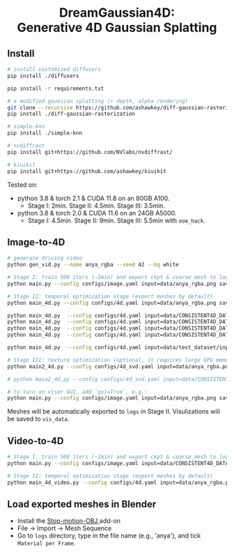 <div align="center">

<h1>DreamGaussian4D:<br>Generative 4D Gaussian Splatting</h1>


</div>

## Install
```bash
# install customized diffusers
pip install ./diffusers

pip install -r requirements.txt

# a modified gaussian splatting (+ depth, alpha rendering)
git clone --recursive https://github.com/ashawkey/diff-gaussian-rasterization
pip install ./diff-gaussian-rasterization

# simple-knn
pip install ./simple-knn

# nvdiffrast
pip install git+https://github.com/NVlabs/nvdiffrast/

# kiuikit
pip install git+https://github.com/ashawkey/kiuikit

```

Tested on:
*  python 3.8 & torch 2.1 & CUDA 11.8 on an 80GB A100.
    * Stage I: 2min. Stage II: 4.5min. Stage III: 3.5min.
*  python 3.8 & torch 2.0 & CUDA 11.6 on an 24GB A5000.
    *  Stage I: 4.5min. Stage II: 9min. Stage III: 5.5min with `oom_hack`.

## Image-to-4D
```bash
# generate driving video
python gen_vid.py --name anya_rgba --seed 42 --bg white

# Stage I: train 500 iters (~2min) and export ckpt & coarse_mesh to logs
python main.py --config configs/image.yaml input=data/anya_rgba.png save_path=anya

# Stage II: temporal optimization stage (export meshes by default)
python main_4d.py --config configs/4d.yaml input=data/anya_rgba.png save_path=anya

python main_4d.py  --config configs/4d.yaml input=data/CONSISTENT4D_DATA/in-the-wild/blooming_rose save_path=blooming_rose
python main_4d.py  --config configs/4d.yaml input=data/CONSISTENT4D_DATA/synthetic/dancing_patrick_star save_path=dancing_patrick_star
python main_4d.py  --config configs/4d.yaml input=data/CONSISTENT4D_DATA/synthetic/walking_astronaut save_path=walking_astronaut
python main_4d.py  --config configs/4d.yaml input=data/CONSISTENT4D_DATA/synthetic/firing_pistol save_path=firing_pistol

python main_4d.py  --config configs/4d.yaml input=data/test_dataset/input/aurorus save_path=aurorus

# Stage III: texture optimization (optional, it requires large GPU memory and we are optimzing it)
python main2_4d.py --config configs/4d_svd.yaml input=data/anya_rgba.png save_path=anya

# python main2_4d.py --config configs/4d_svd.yaml input=data/CONSISTENT4D_DATA/in-the-wild/blooming_rose save_path=blooming_rose

# to turn on viser GUI, add `gui=True`, e.g.:
python main.py --config configs/image.yaml input=data/anya_rgba.png save_path=anya gui=True
```
Meshes will be automatically exported to `logs` in Stage II. Visulizations will be saved to `vis_data`.

## Video-to-4D
```bash
# Stage I: train 500 iters (~2min) and export ckpt & coarse_mesh to logs
python main.py --config configs/image.yaml input=data/CONSISTENT4D_DATA/in-the-wild/blooming_rose/0.png save_path=blooming_rose

# Stage II: temporal optimization stage (export meshes by default)
python main_4d_video.py --config configs/4d.yaml input=data/anya_rgba.png save_path=anya
```

## Load exported meshes in Blender
- Install the [Stop-motion-OBJ
](https://github.com/neverhood311/Stop-motion-OBJ) add-on
- File -> Import -> Mesh Sequence
- Go to `logs` directory, type in the file name (e.g., 'anya'), and tick `Material per Frame`.

